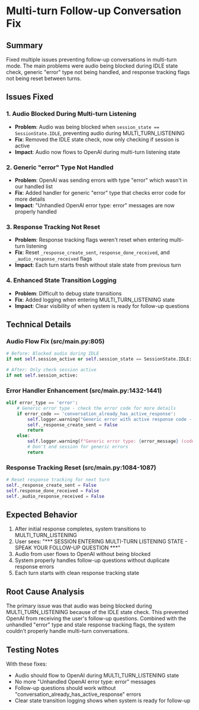 # Multi-turn Follow-up Conversation Fix

## Summary

Fixed multiple issues preventing follow-up conversations in multi-turn mode. The main problems were audio being blocked during IDLE state check, generic "error" type not being handled, and response tracking flags not being reset between turns.

## Issues Fixed

### 1. Audio Blocked During Multi-turn Listening
- **Problem**: Audio was being blocked when `session_state == SessionState.IDLE`, preventing audio during MULTI_TURN_LISTENING
- **Fix**: Removed the IDLE state check, now only checking if session is active
- **Impact**: Audio now flows to OpenAI during multi-turn listening state

### 2. Generic "error" Type Not Handled
- **Problem**: OpenAI was sending errors with type "error" which wasn't in our handled list
- **Fix**: Added handler for generic "error" type that checks error code for more details
- **Impact**: "Unhandled OpenAI error type: error" messages are now properly handled

### 3. Response Tracking Not Reset
- **Problem**: Response tracking flags weren't reset when entering multi-turn listening
- **Fix**: Reset `_response_create_sent`, `response_done_received`, and `_audio_response_received` flags
- **Impact**: Each turn starts fresh without stale state from previous turn

### 4. Enhanced State Transition Logging
- **Problem**: Difficult to debug state transitions
- **Fix**: Added logging when entering MULTI_TURN_LISTENING state
- **Impact**: Clear visibility of when system is ready for follow-up questions

## Technical Details

### Audio Flow Fix (src/main.py:805)
```python
# Before: Blocked audio during IDLE
if not self.session_active or self.session_state == SessionState.IDLE:

# After: Only check session active
if not self.session_active:
```

### Error Handler Enhancement (src/main.py:1432-1441)
```python
elif error_type == 'error':
    # Generic error type - check the error code for more details
    if error_code == 'conversation_already_has_active_response':
        self.logger.warning("Generic error with active response code - treating as duplicate")
        self._response_create_sent = False
        return
    else:
        self.logger.warning(f"Generic error type: {error_message} (code: {error_code})")
        # Don't end session for generic errors
        return
```

### Response Tracking Reset (src/main.py:1084-1087)
```python
# Reset response tracking for next turn
self._response_create_sent = False
self.response_done_received = False
self._audio_response_received = False
```

## Expected Behavior

1. After initial response completes, system transitions to MULTI_TURN_LISTENING
2. User sees: "*** SESSION ENTERING MULTI-TURN LISTENING STATE - SPEAK YOUR FOLLOW-UP QUESTION ***"
3. Audio from user flows to OpenAI without being blocked
4. System properly handles follow-up questions without duplicate response errors
5. Each turn starts with clean response tracking state

## Root Cause Analysis

The primary issue was that audio was being blocked during MULTI_TURN_LISTENING because of the IDLE state check. This prevented OpenAI from receiving the user's follow-up questions. Combined with the unhandled "error" type and stale response tracking flags, the system couldn't properly handle multi-turn conversations.

## Testing Notes

With these fixes:
- Audio should flow to OpenAI during MULTI_TURN_LISTENING state
- No more "Unhandled OpenAI error type: error" messages
- Follow-up questions should work without "conversation_already_has_active_response" errors
- Clear state transition logging shows when system is ready for follow-up